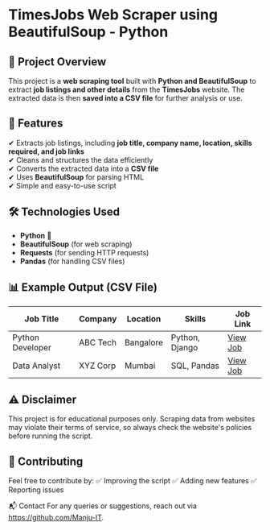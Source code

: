 # TimesJobs Web Scraper using BeautifulSoup - Python

## 📌 Project Overview
This project is a **web scraping tool** built with **Python and BeautifulSoup** to extract **job listings and other details** from the **TimesJobs** website. The extracted data is then **saved into a CSV file** for further analysis or use.

## 🚀 Features
✔ Extracts job listings, including **job title, company name, location, skills required, and job links**  
✔ Cleans and structures the data efficiently  
✔ Converts the extracted data into a **CSV file**  
✔ Uses **BeautifulSoup** for parsing HTML  
✔ Simple and easy-to-use script  

## 🛠 Technologies Used
- **Python** 🐍  
- **BeautifulSoup** (for web scraping)  
- **Requests** (for sending HTTP requests)  
- **Pandas** (for handling CSV files)  

## 📊 Example Output (CSV File)
| Job Title         | Company    | Location  | Skills         | Job Link   |
|------------------|-----------|-----------|---------------|------------|
| Python Developer | ABC Tech  | Bangalore | Python, Django | [View Job](#) |
| Data Analyst    | XYZ Corp  | Mumbai    | SQL, Pandas    | [View Job](#) |

## ⚠ Disclaimer
This project is for educational purposes only. Scraping data from websites may violate their terms of service, so always check the website's policies before running the script.

## 🤝 Contributing
Feel free to contribute by:
✅ Improving the script
✅ Adding new features
✅ Reporting issues

📬 Contact
For any queries or suggestions, reach out via https://github.com/Manju-IT.



